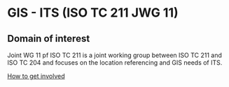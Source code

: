 # GIS - ITS (ISO TC 211 JWG 11)

## Domain of interest

Joint WG 11 pf ISO TC 211 is a joint working group between ISO TC 211 and ISO TC 204 and focuses on the location referencing and GIS needs of ITS.

[How to get involved](../contact.md)
